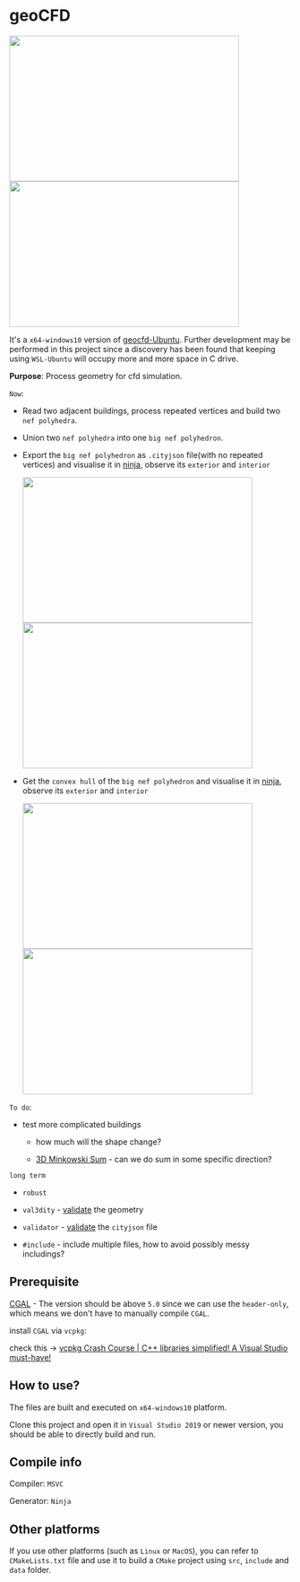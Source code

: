 # geoCFD

<img src="https://user-images.githubusercontent.com/72781910/192777906-37361ee5-a656-4a9a-8784-5c9302c6b2e9.PNG" width="410" height="260">  <img src="https://user-images.githubusercontent.com/72781910/192778310-c14abb50-e899-42e2-8acc-d7f76a0e31e2.PNG" width="410" height="260">

It's a `x64-windows10` version of [geocfd-Ubuntu](https://github.com/SEUZFY/geocfd-Ubuntu). Further development may be performed in this project since a discovery has been found 
that keeping using `WSL-Ubuntu` will occupy more and more space in C drive.

**Purpose**: Process geometry for cfd simulation.

`Now`:

- Read two adjacent buildings, process repeated vertices and build two `nef polyhedra`.

- Union two `nef polyhedra` into one `big nef polyhedron`.

- Export the `big nef polyhedron` as `.cityjson` file(with no repeated vertices) and visualise it in [ninja](https://ninja.cityjson.org/), observe its `exterior` and `interior`

  <img src="https://user-images.githubusercontent.com/72781910/192778523-577a7e85-21a1-4729-aa1f-a55e310e317f.PNG" width="410" height="260">  <img src="https://user-images.githubusercontent.com/72781910/192778715-af57768e-08d0-467c-8247-53708fa147b8.PNG" width="410" height="260">

- Get the `convex hull` of the `big nef polyhedron` and visualise it in [ninja](https://ninja.cityjson.org/), observe its `exterior` and `interior`

  <img src="https://user-images.githubusercontent.com/72781910/192779009-1fd55a91-ff85-4035-931b-347568eb1f3d.PNG" width="410" height="260">  <img src="https://user-images.githubusercontent.com/72781910/192779087-387b8762-cf13-4bed-a636-45b1e362d241.PNG" width="410" height="260">

`To do`:

- test more complicated buildings 

  - how much will the shape change?
  
  - [3D Minkowski Sum](https://doc.cgal.org/latest/Minkowski_sum_3/index.html#Chapter_3D_Minkowski_Sum_of_Polyhedra) - can we do sum in some specific direction?

 `long term`
 
  - `robust`
  
  - `val3dity`  - [validate](http://geovalidation.bk.tudelft.nl/val3dity/) the geometry
  
  - `validator` - [validate](https://validator.cityjson.org/) the `cityjson` file
  
  - `#include` - include multiple files, how to avoid possibly messy includings?

## Prerequisite

[CGAL](https://www.cgal.org/) - The version should be above `5.0` since we can use the `header-only`, which means we don't have to manually compile `CGAL`.

install `CGAL` via `vcpkg`:

check this -> [vcpkg Crash Course | C++ libraries simplified! A Visual Studio must-have!](https://www.youtube.com/watch?v=b7SdgK7Y510)

## How to use?

The files are built and executed on `x64-windows10` platform.

Clone this project and open it in `Visual Studio 2019` or newer version, you should be able to directly build and run.

## Compile info

Compiler: `MSVC`

Generator: `Ninja`

## Other platforms

If you use other platforms (such as `Linux` or `MacOS`), you can refer to `CMakeLists.txt` file and use it to build a `CMake` project using `src`, `include` and `data` folder.
